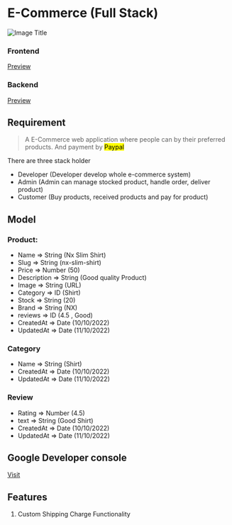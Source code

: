 # E-Commerce (Full Stack)

![Image Title](./images/delivery.webp)

### Frontend

<a href="https://e-commerce-full-stack-one.vercel.app/" target="_blank">Preview</a>

### Backend

<a href="https://ecommerceserver.onrender.com/api/v1" target="_blank">Preview</a>

## Requirement

> A E-Commerce web application where people can by their preferred products. And payment by <mark> Paypal <mark>

There are three stack holder

- Developer (Developer develop whole e-commerce system)
- Admin (Admin can manage stocked product, handle order, deliver product)
- Customer (Buy products, received products and pay for product)

## Model

### Product:

- Name => String (Nx Slim Shirt)
- Slug => String (nx-slim-shirt)
- Price => Number (50)
- Description => String (Good quality Product)
- Image => String (URL)
- Category => ID (Shirt)
- Stock => String (20)
- Brand => String (NX)
- reviews => ID (4.5 , Good)
- CreatedAt => Date (10/10/2022)
- UpdatedAt => Date (11/10/2022)

### Category

- Name => String (Shirt)
- CreatedAt => Date (10/10/2022)
- UpdatedAt => Date (11/10/2022)

### Review

- Rating => Number (4.5)
- text => String (Good Shirt)
- CreatedAt => Date (10/10/2022)
- UpdatedAt => Date (11/10/2022)

## Google Developer console

<a href="https://console.cloud.google.com/apis/dashboard">Visit</a>

## Features

1. Custom Shipping Charge Functionality
